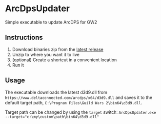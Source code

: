 # ArcDpsUpdater
Simple executable to update ArcDPS for GW2

## Instructions

1. Download binaries zip from the [latest release](https://github.com/prescottadam/ArcDpsUpdater/releases)
2. Unzip to where you want it to live
3. (optional) Create a shortcut in a convenient location
4. Run it

## Usage

The executable downloads the latest d3d9.dll from `https://www.deltaconnected.com/arcdps/x64/d3d9.dll` and 
saves it to the default target path, `C:\Program Files\Guild Wars 2\bin64\d3d9.dll`.

Target path can be changed by using the `target` switch:
`ArcDpsUpdater.exe --target="c:\my\custom\path\bin64\d3d9.dll"`
